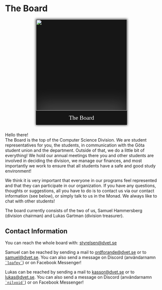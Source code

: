 <style>
    .committee-page-holder {
        display: flex;
        hyphens: auto;
        word-wrap: break-word;
        flex-direction: row;
        overflow-wrap: break-word;
        gap: 40px;
        align-items: flex-start;
        justify-content: space-between;
        flex-wrap: wrap;
    }

    .committee-page-text {
        max-width: 700px;
    }

    @media (max-width: 1100px) {
        .committee-page-holder {
            gap: 10px;
            flex-direction: column-reverse;
            align-items: center;
            justify-content: start;
        }
    }

    .committee-page-image {
        display: grid;
        grid-template-rows: auto auto;
        min-width: 300px;
        background-color: #161616;
        overflow: hidden;
        box-shadow: 0px 0px 7px 1px rgba(0, 0, 0, 0.75);
    }
    .committee-page-image div { 
        display: flex;
        justify-content: center;
        align-items: center;
    }
    .committee-page-image div img {
        width: 300px;
    }
    .committee-page-image span {
        color: white;
        text-align: center;
        font-size: 1.4em;
        line-height: 1.4em;
        padding: 10px;
        box-shadow: 0px -15px 56px 4px rgba(255, 255, 255, 0.25);
        font-family: "Press Start 2P";
    }
</style>

# The Board
<div class="committee-page-holder">
    <div lang="se-SE" class="committee-page-text">
        <p>
            Hello there!
            <br/>
            The Board is the top of the Computer Science Division. We are
            student representatives for you, the students, in communication
            with the Göta student union and the department. Outside of that, we do
            a little bit of everything! We hold our annual meetings there
            you and other students are involved in deciding the division,
            we manage our finances, and most importantly we work to
            ensure that all students have a safe and good study environment!
        </p>
        <p>
            We think it is very important that everyone in our programs
            feel represented and that they can participate in our organization.
            If you have any questions, thoughts or suggestions, all you have to do is
            to contact us via our contact information (see below), or simply 
            talk to us in the Monad. We always like to chat with
            other students!
        </p>
        <p>
            The board currently consists of the two of us, Samuel Hammersberg (division chairman) and Lukas Gartman (division treasurer).
        </p>
        <h2>Contact Information</h2>
        <p>
            You can reach the whole board with: <a href="mailto:styrelsen@dvet.se">styrelsen@dvet.se</a>
        </p>
        <p>
            Samuel can be reached by sending a mail to 
            <a href="mailto:ordforande@dvet.se">ordforande@dvet.se</a> or to
            <a href="mailto:samuel@dvet.se">samuel@dvet.se</a>. 
            You can also send a message on Discord (användarnamn <a href="https://discordapp.com/users/216650745271943168"><code>`loafey`</code></a>) 
            or on Facebook Messenger!
        </p>
        <p>
            Lukas can be reached by sending a mail to 
            <a href="mailto:kassor@dvet.se">kassor@dvet.se</a> or to
            <a href="mailto:lukas@dvet.se">lukas@dvet.se</a>. 
            You can also send a message on Discord (användarnamn <a href="https://discordapp.com/users/137933060644667392"><code>`nilvoid`</code></a>) 
            or on Facebook Messenger!
        </p>
    </div>
    <div class="committee-page-image">
        <div>
            <img src="https://www.dvet.se/uploads/committee-images/loafey%20-%2052ce25a03f400db9235ec8e0ccb2fdeb%20-%201055769.png" />
        </div>
        <span>The Board</span>
    </div>
</div>
